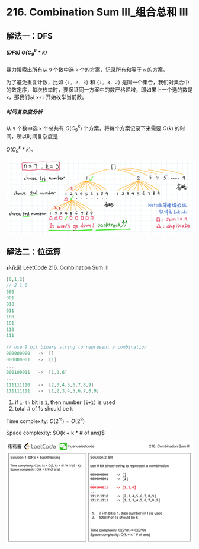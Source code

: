 # 216. Combination Sum III_组合总和 III



## 解法一：DFS

##### (DFS) $O(C_{9}^{k} * k)$

暴力搜索出所有从 `9` 个数中选 `k` 个的方案，记录所有和等于 `n` 的方案。

为了避免重复计数，比如 `{1, 2, 3}` 和 `{1, 3, 2}` 是同一个集合，我们对集合中的数定序，每次枚举时，要保证同一方案中的数严格递增，即如果上一个选的数是 `x`，那我们从 `x+1` 开始枚举当前数。

##### 时间复杂度分析

从 `9` 个数中选 `k` 个总共有 $O(C_{9}^{k})$ 个方案，将每个方案记录下来需要 $O(k)$ 的时间，所以时间复杂度是

$O(C_{9}^{k} * k)$。


![solve](https://raw.githubusercontent.com/KimmiGYH/LeetCode_Notes_Public/master/Section05_Solutions/0216_Combination%20Sum%20III_%E7%BB%84%E5%90%88%E6%80%BB%E5%92%8C%20III/solve.png)



## 解法二：位运算



[花花酱 LeetCode 216. Combination Sum III](https://youtu.be/UwdX19UvoCI?t=427)



```c++
[0,1,2]
// 2 1 0
000
001
010
011
100
101
110
111
```

```c++
// use 9 bit binary string to represent a combination
000000000	->	[]
000000001	->	[1]
...
000100011	->	[1,2,6]
...
111111110	->	[2,3,4,5,6,7,8,9]
111111111	->	[1,2,3,4,5,6,7,8,9]
```



1. if `i-th` bit is `1`, then number `(i+1)` is used
2. total # of 1s should be `k`



Time complexity: $O(2^m) = O(2^9)$

Space complexity: $O(k + k * # of ans)$

![Bit](https://raw.githubusercontent.com/KimmiGYH/LeetCode_Notes_Public/master/Section05_Solutions/0216_Combination%20Sum%20III_%E7%BB%84%E5%90%88%E6%80%BB%E5%92%8C%20III/Bit.png)